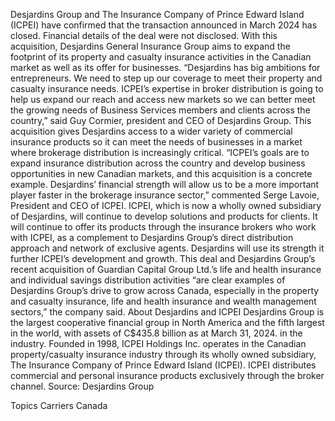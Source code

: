 Desjardins Group and The Insurance Company of Prince Edward Island (ICPEI) have confirmed that the transaction announced in March 2024 has closed.
Financial details of the deal were not disclosed.
With this acquisition, Desjardins General Insurance Group aims to expand the footprint of its property and casualty insurance activities in the Canadian market as well as its offer for businesses.
“Desjardins has big ambitions for entrepreneurs. We need to step up our coverage to meet their property and casualty insurance needs. ICPEI’s expertise in broker distribution is going to help us expand our reach and access new markets so we can better meet the growing needs of Business Services members and clients across the country,” said Guy Cormier, president and CEO of Desjardins Group.
This acquisition gives Desjardins access to a wider variety of commercial insurance products so it can meet the needs of businesses in a market where brokerage distribution is increasingly critical.
“ICPEI’s goals are to expand insurance distribution across the country and develop business opportunities in new Canadian markets, and this acquisition is a concrete example. Desjardins’ financial strength will allow us to be a more important player faster in the brokerage insurance sector,” commented Serge Lavoie, President and CEO of ICPEI.
ICPEI, which is now a wholly owned subsidiary of Desjardins, will continue to develop solutions and products for clients. It will continue to offer its products through the insurance brokers who work with ICPEI, as a complement to Desjardins Group’s direct distribution approach and network of exclusive agents. Desjardins will use its strength it further ICPEI’s development and growth.
This deal and Desjardins Group’s recent acquisition of Guardian Capital Group Ltd.’s life and health insurance and individual savings distribution activities “are clear examples of Desjardins Group’s drive to grow across Canada, especially in the property and casualty insurance, life and health insurance and wealth management sectors,” the company said.
About Desjardins and ICPEI
Desjardins Group is the largest cooperative financial group in North America and the fifth largest in the world, with assets of C$435.8 billion as at March 31, 2024. in the industry.
Founded in 1998, ICPEI Holdings Inc. operates in the Canadian property/casualty insurance industry through its wholly owned subsidiary, The Insurance Company of Prince Edward Island (ICPEI). ICPEI distributes commercial and personal insurance products exclusively through the broker channel.
Source: Desjardins Group

Topics
Carriers
Canada
